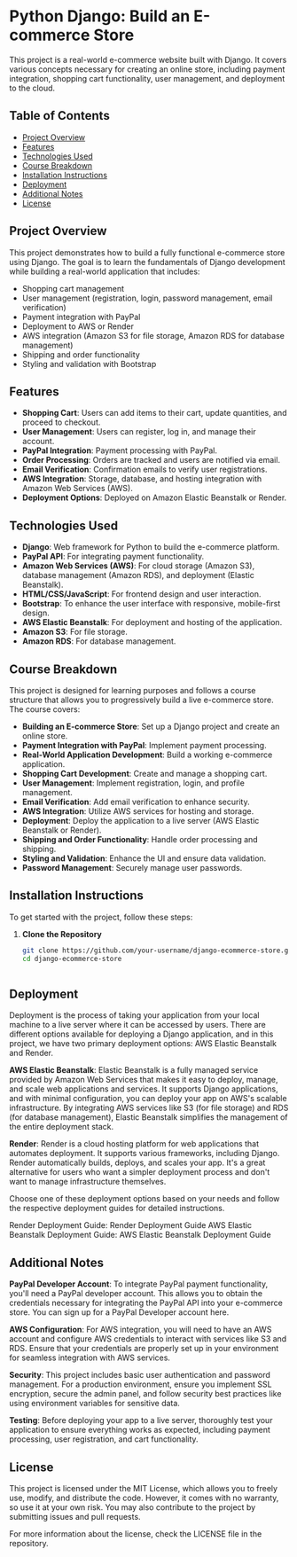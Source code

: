 # Python Django: Build an E-commerce Store

This project is a real-world e-commerce website built with Django. It covers various concepts necessary for creating an online store, including payment integration, shopping cart functionality, user management, and deployment to the cloud.

## Table of Contents

- [Project Overview](#project-overview)
- [Features](#features)
- [Technologies Used](#technologies-used)
- [Course Breakdown](#course-breakdown)
- [Installation Instructions](#installation-instructions)
- [Deployment](#deployment)
- [Additional Notes](#additional-notes)
- [License](#license)

## Project Overview

This project demonstrates how to build a fully functional e-commerce store using Django. The goal is to learn the fundamentals of Django development while building a real-world application that includes:

- Shopping cart management
- User management (registration, login, password management, email verification)
- Payment integration with PayPal
- Deployment to AWS or Render
- AWS integration (Amazon S3 for file storage, Amazon RDS for database management)
- Shipping and order functionality
- Styling and validation with Bootstrap

## Features

- **Shopping Cart**: Users can add items to their cart, update quantities, and proceed to checkout.
- **User Management**: Users can register, log in, and manage their account.
- **PayPal Integration**: Payment processing with PayPal.
- **Order Processing**: Orders are tracked and users are notified via email.
- **Email Verification**: Confirmation emails to verify user registrations.
- **AWS Integration**: Storage, database, and hosting integration with Amazon Web Services (AWS).
- **Deployment Options**: Deployed on Amazon Elastic Beanstalk or Render.

## Technologies Used

- **Django**: Web framework for Python to build the e-commerce platform.
- **PayPal API**: For integrating payment functionality.
- **Amazon Web Services (AWS)**: For cloud storage (Amazon S3), database management (Amazon RDS), and deployment (Elastic Beanstalk).
- **HTML/CSS/JavaScript**: For frontend design and user interaction.
- **Bootstrap**: To enhance the user interface with responsive, mobile-first design.
- **AWS Elastic Beanstalk**: For deployment and hosting of the application.
- **Amazon S3**: For file storage.
- **Amazon RDS**: For database management.

## Course Breakdown

This project is designed for learning purposes and follows a course structure that allows you to progressively build a live e-commerce store. The course covers:

- **Building an E-commerce Store**: Set up a Django project and create an online store.
- **Payment Integration with PayPal**: Implement payment processing.
- **Real-World Application Development**: Build a working e-commerce application.
- **Shopping Cart Development**: Create and manage a shopping cart.
- **User Management**: Implement registration, login, and profile management.
- **Email Verification**: Add email verification to enhance security.
- **AWS Integration**: Utilize AWS services for hosting and storage.
- **Deployment**: Deploy the application to a live server (AWS Elastic Beanstalk or Render).
- **Shipping and Order Functionality**: Handle order processing and shipping.
- **Styling and Validation**: Enhance the UI and ensure data validation.
- **Password Management**: Securely manage user passwords.

## Installation Instructions

To get started with the project, follow these steps:

1. **Clone the Repository**

   ```bash
   git clone https://github.com/your-username/django-ecommerce-store.git
   cd django-ecommerce-store



## Deployment
Deployment is the process of taking your application from your local machine to a live server where it can be accessed by users. There are different options available for deploying a Django application, and in this project, we have two primary deployment options: AWS Elastic Beanstalk and Render.

**AWS Elastic Beanstalk**: Elastic Beanstalk is a fully managed service provided by Amazon Web Services that makes it easy to deploy, manage, and scale web applications and services. It supports Django applications, and with minimal configuration, you can deploy your app on AWS's scalable infrastructure. By integrating AWS services like S3 (for file storage) and RDS (for database management), Elastic Beanstalk simplifies the management of the entire deployment stack.

**Render**: Render is a cloud hosting platform for web applications that automates deployment. It supports various frameworks, including Django. Render automatically builds, deploys, and scales your app. It's a great alternative for users who want a simpler deployment process and don't want to manage infrastructure themselves.

Choose one of these deployment options based on your needs and follow the respective deployment guides for detailed instructions.

Render Deployment Guide: Render Deployment Guide
AWS Elastic Beanstalk Deployment Guide: AWS Elastic Beanstalk Deployment Guide

## Additional Notes
**PayPal Developer Account**: To integrate PayPal payment functionality, you'll need a PayPal developer account. This allows you to obtain the credentials necessary for integrating the PayPal API into your e-commerce store. You can sign up for a PayPal Developer account here.

**AWS Configuration**: For AWS integration, you will need to have an AWS account and configure AWS credentials to interact with services like S3 and RDS. Ensure that your credentials are properly set up in your environment for seamless integration with AWS services.

**Security**: This project includes basic user authentication and password management. For a production environment, ensure you implement SSL encryption, secure the admin panel, and follow security best practices like using environment variables for sensitive data.

**Testing**: Before deploying your app to a live server, thoroughly test your application to ensure everything works as expected, including payment processing, user registration, and cart functionality.

## License
This project is licensed under the MIT License, which allows you to freely use, modify, and distribute the code. However, it comes with no warranty, so use it at your own risk. You may also contribute to the project by submitting issues and pull requests.

For more information about the license, check the LICENSE file in the repository.
